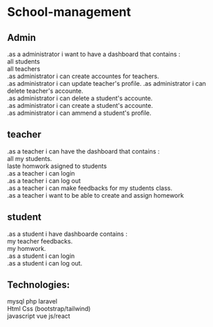 # School-management  
##  Admin  
.as a administrator i want to have a dashboard that contains :  
  all students   
  all teachers  
.as administrator i can create accountes for teachers.   
.as administrator i can update teacher's profile. 
.as administrator i can delete teacher's accounte.   
.as administrator i can delete a student's accounte.  
.as administrator i can create a student's accounte.  
.as administrator i can ammend a student's profile.  

##  teacher  
.as a teacher i can have the dashboard that contains :  
  all my students.  
  laste homwork asigned to students  
.as a teacher i can login   
.as a teacher i can log out  
.as a teacher i can make feedbacks for my students class.  
.as a teacher i want to be able to create and assign homework   

##  student  
.as a student i have dashboarde contains :  
 my teacher feedbacks.  
 my homwork.  
.as a student i can login   
.as a student i can log out.  

## Technologies:  
mysql php laravel  
Html Css (bootstrap/tailwind)  
javascript vue js/react  
